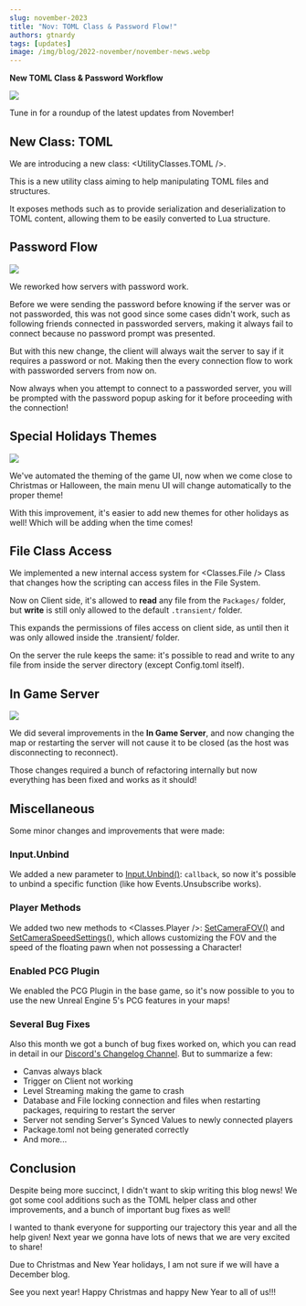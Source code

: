 ```yaml
---
slug: november-2023
title: "Nov: TOML Class & Password Flow!"
authors: gtnardy
tags: [updates]
image: /img/blog/2022-november/november-news.webp
---
```



**New TOML Class & Password Workflow**

![](/img/blog/2022-november/november-news.webp)

Tune in for a roundup of the latest updates from November!

<!--truncate-->


## New Class: TOML

We are introducing a new class: <UtilityClasses.TOML />.

This is a new utility class aiming to help manipulating TOML files and structures.

It exposes methods such as to provide serialization and deserialization to TOML content, allowing them to be easily converted to Lua structure.


## Password Flow

![](/img/blog/2023-november/password.webp)

We reworked how servers with password work.

Before we were sending the password before knowing if the server was or not passworded, this was not good since some cases didn't work, such as following friends connected in passworded servers, making it always fail to connect because no password prompt was presented.

But with this new change, the client will always wait the server to say if it requires a password or not. Making then the every connection flow to work with passworded servers from now on.

Now always when you attempt to connect to a passworded server, you will be prompted with the password popup asking for it before proceeding with the connection!


## Special Holidays Themes

![](/img/blog/2023-november/christmas-theme.webp)

We've automated the theming of the game UI, now when we come close to Christmas or Halloween, the main menu UI will change automatically to the proper theme!

With this improvement, it's easier to add new themes for other holidays as well! Which will be adding when the time comes!


## File Class Access

We implemented a new internal access system for <Classes.File /> Class that changes how the scripting can access files in the File System.

Now on Client side, it's allowed to **read** any file from the `Packages/` folder, but **write** is still only allowed to the default `.transient/` folder.

This expands the permissions of files access on client side, as until then it was only allowed inside the .transient/ folder.

On the server the rule keeps the same: it's possible to read and write to any file from inside the server directory (except Config.toml itself).


## In Game Server

![](/img/blog/2023-november/new-game.webp)

We did several improvements in the **In Game Server**, and now changing the map or restarting the server will not cause it to be closed (as the host was disconnecting to reconnect).

Those changes required a bunch of refactoring internally but now everything has been fixed and works as it should!


## Miscellaneous

Some minor changes and improvements that were made:


### Input.Unbind

We added a new parameter to [Input.Unbind()](/docs/next/scripting-reference/static-classes/input#static-function-unbind): `callback`, so now it's possible to unbind a specific function (like how Events.Unsubscribe works).


### Player Methods

We added two new methods to <Classes.Player />: [SetCameraFOV()](/docs/next/scripting-reference/classes/player#function-setcamerafov) and [SetCameraSpeedSettings()](/docs/next/scripting-reference/classes/player#function-setcameraspeedsettings), which allows customizing the FOV and the speed of the floating pawn when not possessing a Character!


### Enabled PCG Plugin

We enabled the PCG Plugin in the base game, so it's now possible to you to use the new Unreal Engine 5's PCG features in your maps!


### Several Bug Fixes

Also this month we got a bunch of bug fixes worked on, which you can read in detail in our [Discord's Changelog Channel](https://discord.com/channels/124107916432113666/680526360015274047). But to summarize a few:

- Canvas always black
- Trigger on Client not working
- Level Streaming making the game to crash
- Database and File locking connection and files when restarting packages, requiring to restart the server
- Server not sending Server's Synced Values to newly connected players
- Package.toml not being generated correctly
- And more...


## Conclusion

Despite being more succinct, I didn't want to skip writing this blog news! We got some cool additions such as the TOML helper class and other improvements, and a bunch of important bug fixes as well!

I wanted to thank everyone for supporting our trajectory this year and all the help given! Next year we gonna have lots of news that we are very excited to share!

Due to Christmas and New Year holidays, I am not sure if we will have a December blog.

See you next year! Happy Christmas and happy New Year to all of us!!!